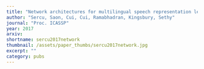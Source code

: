 ```yaml
---
title: "Network architectures for multilingual speech representation learning"
author: "Sercu, Saon, Cui, Cui, Ramabhadran, Kingsbury, Sethy"
journal: "Proc. ICASSP"
year: 2017
arxiv: 
shortname: sercu2017network
thumbnail: /assets/paper_thumbs/sercu2017network.jpg
excerpt: ""
category: pubs
---
```

